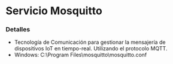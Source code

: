 # Servicio Mosquitto

### Detalles

* Tecnología de Comunicación para gestionar la mensajería de dispositivos IoT en tiempo-real. Utilizando el protocolo MQTT.
* Windows: C:\Program Files\mosquitto\mosquitto.conf

